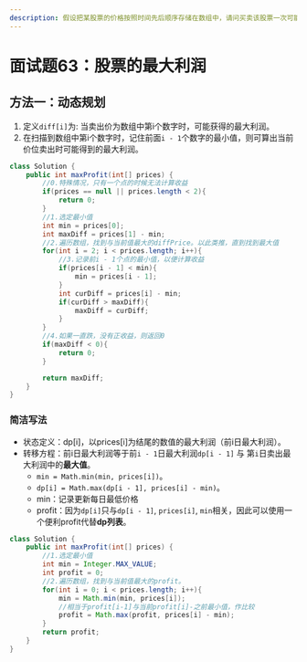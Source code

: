 ```yaml
---
description: 假设把某股票的价格按照时间先后顺序存储在数组中，请问买卖该股票一次可能获得的最大利润是多少？
---
```


# 面试题63：股票的最大利润

## 方法一：动态规划

1. 定义`diff[i]`为: 当卖出价为数组中第i个数字时，可能获得的最大利润。
2. 在扫描到数组中第i个数字时，记住前面`i - 1`个数字的最小值，则可算出当前价位卖出时可能得到的最大利润。

```java
class Solution {
    public int maxProfit(int[] prices) {
        //0.特殊情况，只有一个点的时候无法计算收益
        if(prices == null || prices.length < 2){
            return 0;
        }
        //1.选定最小值
        int min = prices[0];
        int maxDiff = prices[1] - min;
        //2.遍历数组，找到与当前值最大的diffPrice。以此类推，直到找到最大值
        for(int i = 2; i < prices.length; i++){
            //3.记录前i - 1个点的最小值，以便计算收益
            if(prices[i - 1] < min){
                min = prices[i - 1];
            }
            int curDiff = prices[i] - min;
            if(curDiff > maxDiff){
                maxDiff = curDiff;
            }
        }
        //4.如果一直跌，没有正收益，则返回0
        if(maxDiff < 0){
            return 0;
        }

        return maxDiff;
    }
}
```

### 简洁写法

* 状态定义：dp\[i\]，以prices\[i\]为结尾的数值的最大利润（前i日最大利润）。
* 转移方程：前i日最大利润等于前`i - 1`日最大利润`dp[i - 1]` 与 第`i`日卖出最大利润中的**最大值**。
  * `min = Math.min(min, prices[i])`。
  * `dp[i] = Math.max(dp[i - 1], prices[i] - min)`。
  * min：记录更新每日最低价格
  * profit：因为`dp[i]`只与`dp[i - 1]`, `prices[i]`, `min`相关，因此可以使用一个便利profit代替**dp列表**。

```java
class Solution {
    public int maxProfit(int[] prices) {
        //1.选定最小值
        int min = Integer.MAX_VALUE;
        int profit = 0;
        //2.遍历数组，找到与当前值最大的profit。
        for(int i = 0; i < prices.length; i++){
            min = Math.min(min, prices[i]);
            //相当于profit[i-1]与当前profit[i]-之前最小值，作比较
            profit = Math.max(profit, prices[i] - min);
        }
        return profit;
    }
}
```

